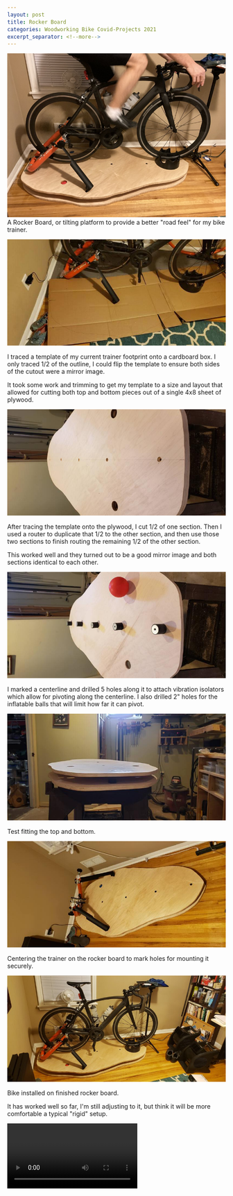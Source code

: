 ```yaml
---
layout: post
title: Rocker Board
categories: Woodworking Bike Covid-Projects 2021
excerpt_separator: <!--more-->
---
```


![Rocker Board](/images/rocker-board/0.jpg)
A Rocker Board, or tilting platform to provide a better "road feel" for my bike trainer. <!--more-->

![Rocker Board](/images/rocker-board/1.jpg)

I traced a template of my current trainer footprint onto a cardboard box.  I only traced 1/2 of the outline, I could flip the template to ensure both sides of the cutout were a mirror image.

It took some work and trimming to get my template to a size and layout that allowed for cutting both top and bottom pieces out of a single 4x8 sheet of plywood.

![Rocker Board](/images/rocker-board/3.jpg)

After tracing the template onto the plywood, I cut 1/2 of one section.  Then I used a router to duplicate that 1/2 to the other section, and then use those two sections to finish routing the remaining 1/2 of the other section.

This worked well and they turned out to be a good mirror image and both sections identical to each other.

![Rocker Board](/images/rocker-board/4.jpg)

I marked a centerline and drilled 5 holes along it to attach vibration isolators which allow for pivoting along the centerline.  I also drilled 2" holes for the inflatable balls that will limit how far it can pivot.

![Rocker Board](/images/rocker-board/5.jpg)

Test fitting the top and bottom.

![Rocker Board](/images/rocker-board/6.jpg)

Centering the trainer on the rocker board to mark holes for mounting it securely.

![Rocker Board](/images/rocker-board/7.jpg)

Bike installed on finished rocker board.

It has worked well so far, I'm still adjusting to it, but think it will be more comfortable a typical "rigid" setup.

<video controls>
  <source src="/images/rocker-board/0.mp4" type="video/mp4">
</video>
